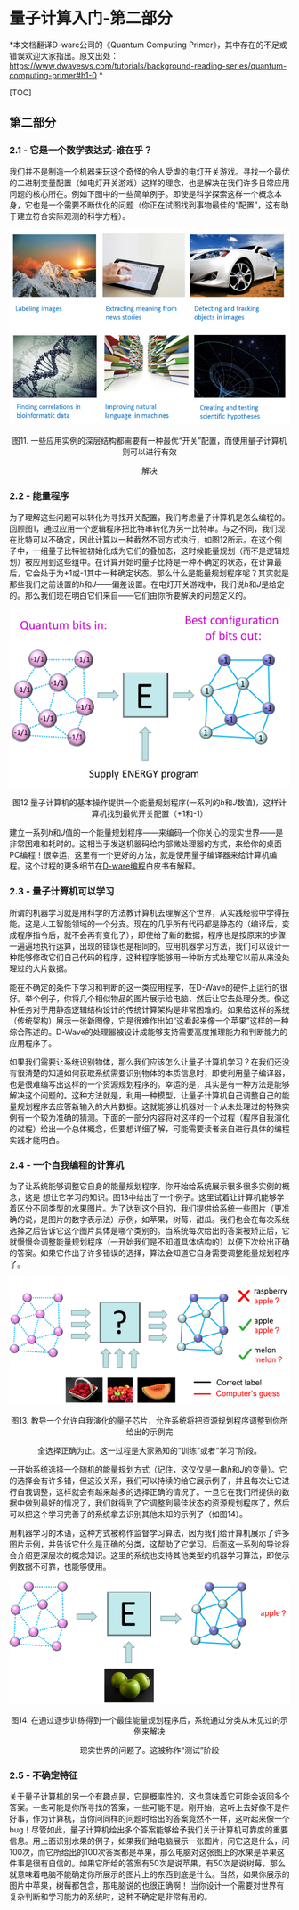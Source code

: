 # 量子计算入门-第二部分

*本文档翻译D-ware公司的《Quantum Computing Primer》，其中存在的不足或错误欢迎大家指出。原文出处：https://www.dwavesys.com/tutorials/background-reading-series/quantum-computing-primer#h1-0 *

[TOC]

## 第二部分

### 2.1 - 它是一个数学表达式-谁在乎？

我们并不是制造一个机器来玩这个奇怪的令人受虐的电灯开关游戏。寻找一个最优的二进制变量配置（如电灯开关游戏）这样的理念，也是解决在我们许多日常应用问题的核心所在。例如下图中的一些简单例子。即使是科学探索这样一个概念本身，它也是一个需要不断优化的问题（你正在试图找到事物最佳的“配置”，这有助于建立符合实际观测的科学方程）。

<center>

<img src="image\Examples of applications.jpg">

图11. 一些应用实例的深层结构都需要有一种最优“开关”配置，而使用量子计算机则可以进行有效

解决

</center>

###  2.2 - 能量程序

为了理解这些问题可以转化为寻找开关配置，我们考虑量子计算机是怎么编程的。回顾图1，通过应用一个逻辑程序把比特串转化为另一比特串。与之不同，我们现在比特可以不确定，因此计算以一种截然不同方式执行，如图12所示。在这个例子中，一组量子比特被初始化成为它们的叠加态，这时候能量规划（而不是逻辑规划）被应用到这些组中。在计算开始时量子比特是一种不确定的状态，在计算最后，它会处于为+1或-1其中一种确定状态。那么什么是能量规划程序呢？其实就是那些我们之前设置的$h$和$J$——偏差设置。在电灯开关游戏中，我们说$h$和$J$是给定的。那么我们现在明白它们来自——它们由你所要解决的问题定义的。

<center>

<img src="image\The basic operation of a quantum computer.png">

图12 量子计算机的基本操作提供一个能量规划程序(一系列的$h$和$J$数值)，这样计算机找到最优开关配置（+1和-1）

</center>

建立一系列$h$和$J$值的一个能量规划程序——来编码一个你关心的现实世界——是非常困难和耗时的。这相当于发送机器码给内部微处理器的方式，来给你的桌面PC编程！很幸运，这里有一个更好的方法，就是使用量子编译器来给计算机编程。这个过程的更多细节在[D-ware编程](https://www.dwavesys.com/sites/default/files/Map%20Coloring%20WP2.pdf)白皮书有解释。

### 2.3 - 量子计算机可以学习

所谓的机器学习就是用科学的方法教计算机去理解这个世界，从实践经验中学得技能。这是人工智能领域的一个分支。现在的几乎所有代码都是静态的（编译后，变成程序指令后，就不会再有变化了），即使给了新的数据，程序也是按原来的步骤一遍遍地执行运算，出现的错误也是相同的。应用机器学习方法，我们可以设计一种能够修改它们自己代码的程序，这种程序能够用一种新方式处理它以前从来没处理过的大片数据。

能在不确定的条件下学习和判断的这一类应用程序，在D-Wave的硬件上运行的很好。举个例子，你将几个相似物品的图片展示给电脑，然后让它去处理分类。像这种任务对于用静态逻辑结构设计的传统计算架构是非常困难的。如果给这样的系统（传统架构）展示一张新图像，它是很难作出如“这看起来像一个苹果”这样的一种综合陈述的。D-Wave的处理器被设计成能够支持需要高度推理能力和判断能力的应用程序了。

如果我们需要让系统识别物体，那么我们应该怎么让量子计算机学习？在我们还没有很清楚的知道如何获取系统需要识别物体的本质信息时，即使利用量子编译器，也是很难编写出这样的一个资源规划程序的。幸运的是，其实是有一种方法是能够解决这个问题的。这种方法就是，利用一种模型，让量子计算机自己调整自己的能量规划程序去应答新输入的大片数据。这就能够让机器对一个从未处理过的特殊实例有一个较为准确的猜测。下面的一部分内容将对这样的一个过程（程序自我演化的过程）给出一个总体概念，但要想详细了解，可能需要读者亲自进行具体的编程实践才能明白。

### 2.4 - 一个自我编程的计算机

为了让系统能够调整它自身的能量规划程序，你开始给系统展示很多很多实例的概念，这是 想让它学习的知识。图13中给出了一个例子。这里试着让计算机能够学着区分不同类型的水果图片。为了达到这个目的，我们提供给系统一些图片（更准确的说，是图片的数字表示法）示例，如苹果，树莓，甜瓜。我们也会在每次系统选择之后告诉它这个图片具体是哪个类别的。当系统每次给出的答案被矫正后，它就慢慢会调整能量规划程序（一开始我们是不知道具体结构的）以便下次给出正确的答案。如果它作出了许多错误的选择，算法会知道它自身需要调整能量规划程序了。

<center>

<img src="image\Teaching the quantum chip.png">

图13. 教导一个允许自我演化的量子芯片，允许系统将把资源规划程序调整到你所给出的示例完

全选择正确为止。这一过程是大家熟知的“训练”或者“学习”阶段。

</center>

一开始系统选择一个随机的能量规划方式（记住，这仅仅是一串$h$和$J$的变量）。它的选择会有许多错，但这没关系，我们可以持续的给它展示例子，并且每次让它进行自我调整，这样就会有越来越多的选择正确的情况了。一旦它在我们所提供的数据中做到最好的情况了，我们就得到了它调整到最佳状态的资源规划程序了，然后可以把这个学习完善了的系统拿去识别其他未知的示例了（如图14）。

用机器学习的术语，这种方式被称作监督学习算法，因为我们给计算机展示了许多图片示例，并告诉它什么是正确的分类，这帮助了它学习。后面这一系列的导论将会介绍更深层次的概念知识。这里的系统也支持其他类型的机器学习算法，即使示例数据不可靠，也能够使用。

<center>

<img src="image\After the system has found a good energy program.png">

图14. 在通过逐步训练得到一个最佳能量规划程序后，系统通过分类从未见过的示例来解决

现实世界的问题了。这被称作“测试”阶段

</center>

### 2.5 - 不确定特征

关于量子计算机的另一个有趣点是，它是概率性的，这也意味着它可能会返回多个答案。一些可能是你所寻找的答案，一些可能不是。刚开始，这听上去好像不是件好事，作为计算机，当你问同样的问题时给出的答案竟然不一样，这听起来像一个bug！尽管如此，量子计算机给出多个答案能够给予我们关于计算机可靠度的重要信息。用上面识别水果的例子，如果我们给电脑展示一张图片，问它这是什么，问100次，而它所给出的100次答案都是苹果，那么电脑对这张图上的水果是苹果这件事是很有自信的。如果它所给的答案有50次是说苹果，有50次是说树莓，那么就意味着电脑不能确定你所展示的图片上的东西到底是什么。当然，如果你展示的图片中苹果，树莓都包含，那电脑说的也很正确啊！ 当你设计一个需要对世界有复杂判断和学习能力的系统时，这种不确定是非常有用的。
